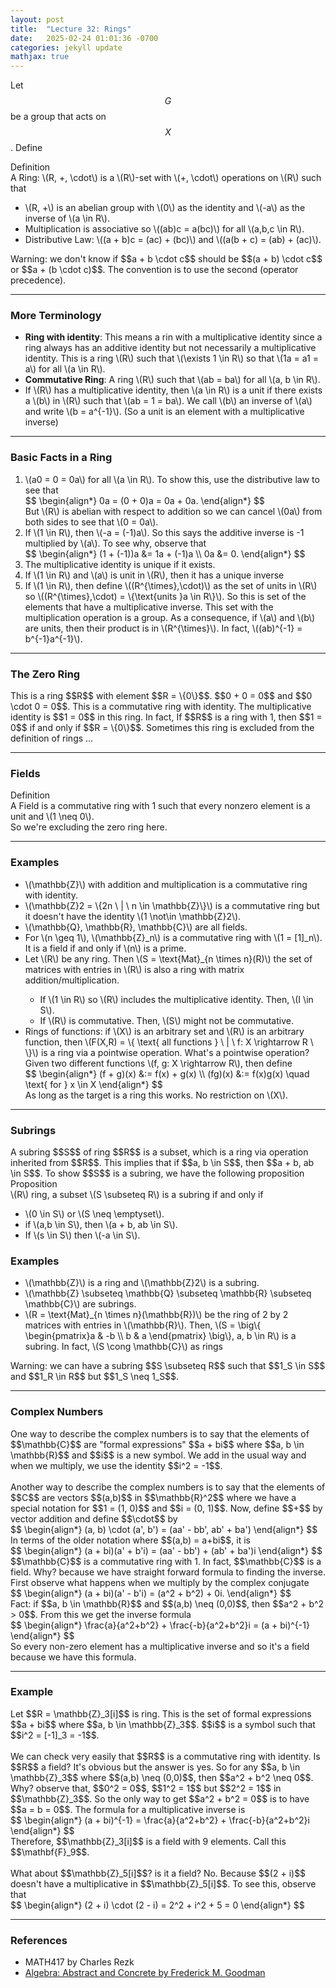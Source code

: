 ```yaml
---
layout: post
title:  "Lecture 32: Rings"
date:   2025-02-24 01:01:36 -0700
categories: jekyll update
mathjax: true
---
```


Let $$G$$ be a group that acts on $$X$$. Define
<!----------------------------------------------------------------------------->
<div class="mintheaderdiv">
Definition
</div>
<div class="mintbodydiv">
A Ring: \(R, +, \cdot\) is a \(R\)-set with \(+, \cdot\) operations on \(R\) such that
<ul>
	<li>\(R, +\) is an abelian group with \(0\) as the identity and \(-a\) as the inverse of \(a \in R\).</li>
	<li>Multiplication is associative so \((ab)c = a(bc)\) for all \(a,b,c \in R\).</li>
	<li>Distributive Law: \((a + b)c = (ac) + (bc)\) and \((a(b + c) = (ab) + (ac)\).</li>
</ul>
</div>
Warning: we don't know if $$a + b \cdot c$$ should be $$(a + b) \cdot c$$ or $$a + (b \cdot c)$$. The convention is to use the second (operator precedence).
<hr>

<!------------------------------------------------------------------------->
<h3>More Terminology</h3>
<ul>
	<li><b>Ring with identity</b>: This means a rin with a multiplicative identity since a ring always has an additive identity but not necessarily a multiplicative identity. This is a ring \(R\) such that \(\exists 1 \in R\) so that \(1a = a1 = a\) for all \(a \in R\).</li>
	<!----->
	<li><b>Commutative Ring</b>: A ring \(R\) such that \(ab = ba\) for all \(a, b \in R\).</li>
	<!---->
	<li>If \(R\) has a multiplicative identity, then \(a \in R\) is a unit if there exists a \(b\) in \(R\) such that \(ab = 1 = ba\). We call \(b\) an inverse of \(a\) and write \(b = a^{-1}\). (So a unit is an element with a multiplicative inverse)</li>
</ul>
<hr>

<!------------------------------------------------------------------------->
<h3>Basic Facts in a Ring</h3>
<ol>
	<li>\(a0 = 0 = 0a\) for all \(a \in R\). To show this, use the distributive law to see that
		<div>
		$$
		\begin{align*}
		0a = (0 + 0)a = 0a + 0a. 
		\end{align*}
		$$
		</div>
	But \(R\) is abelian with respect to addition so we can cancel \(0a\) from both sides to see that \(0 = 0a\).</li>
	<!----->
	<li>If \(1 \in R\), then \(-a = (-1)a\). So this says the additive inverse is -1 multiplied by \(a\). To see why, observe that
		<div>
		$$
		\begin{align*}
		(1 + (-1))a &= 1a + (-1)a \\
		     0a &= 0.
		\end{align*}
		$$
		</div>
	  </li>
	  <!----->
	  <li>The multiplicative identity is unique if it exists.</li>
	  <!----->
	  <li>If \(1 \in R\) and \(a\) is unit in \(R\), then it has a unique inverse</li>
	  <!----->
	  <li>If \(1 \in R\), then define \((R^{\times},\cdot)\) as the set of units in \(R\) so \((R^{\times},\cdot) = \{\text{units }a \in R\}\). So this is set of the elements that have a multiplicative inverse. This set with the multiplication operation is a group. As a consequence, if \(a\) and \(b\) are units, then their product is in \(R^{\times}\). In fact, \((ab)^{-1} = b^{-1}a^{-1}\).</li>	  
</ol>
<hr>

<!------------------------------------------------------------------------->
<h3>The Zero Ring</h3>
This is a ring $$R$$ with element $$R = \{0\}$$. $$0 + 0 = 0$$ and $$0 \cdot 0 = 0$$. This is a commutative ring with identity. The multiplicative identity is $$1 = 0$$ in this ring. In fact, If $$R$$ is a ring with 1, then $$1 = 0$$ if and only if $$R = \{0\}$$. Sometimes this ring is excluded from the definition of rings ...
<hr>

<!------------------------------------------------------------------------->
<h3>Fields</h3>
<div class="mintheaderdiv">
Definition
</div>
<div class="mintbodydiv">
A Field is a commutative ring with 1 such that every nonzero element is a unit and \(1 \neq 0\).
</div>
So we're excluding the zero ring here.
<hr>

<!------------------------------------------------------------------------->
<h3>Examples</h3>
<ul>
	<li>\(\mathbb{Z}\) with addition and multiplication is a commutative ring with identity.</li>
	<!----->
	<li>\(\mathbb{Z}2 = \{2n \ | \ n \in \mathbb{Z}\}\) is a commutative ring but it doesn't have the identity \(1 \not\in \mathbb{Z}2\).</li>
	<!---->
	<li>\(\mathbb{Q}, \mathbb{R}, \mathbb{C}\) are all fields.</li>
	<!---->
	<li>For \(n \geq 1\), \(\mathbb{Z}_n\) is a commutative ring with \(1 = [1]_n\). It is a field if and only if \(n\) is a prime.</li>
	<!---->
	<li>Let \(R\) be any ring. Then \(S = \text{Mat}_{n \times n}(R)\) the set of matrices with entries in \(R\) is 
	also a ring with matrix addition/multiplication.</li>
	    <ul>
	    <li>If \(1 \in R\) so \(R\) includes the multiplicative identity. Then, \(I \in S\).</li>
	    <li>If \(R\) is commutative. Then, \(S\) might not be commutative.</li>
	   </ul>
	<!---->
	<li>Rings of functions: if \(X\) is an arbitrary set and \(R\) is an arbitrary function, then \(F(X,R) = \{ \text{ all functions } \ | \ f: X \rightarrow R \ \}\) is a ring via a pointwise operation. What's a pointwise operation? Given two different functions \(f, g: X \rightarrow R\), then define 
		<div>
		$$
		\begin{align*}
		(f + g)(x) &:= f(x) + g(x) \\
		(fg)(x) &:= f(x)g(x) \quad \text{ for } x \in X
		\end{align*}
		$$
		</div>
	As long as the target is a ring this works. No restriction on \(X\).
	</li>
</ul>
<hr>

<!------------------------------------------------------------------------->
<h3>Subrings</h3>
A subring $$S$$ of ring $$R$$ is a subset, which is a ring via operation inherited from $$R$$. This implies that if $$a, b \in S$$, then $$a + b, ab \in S$$. To show $$S$$ is a subring, we have the following proposition
<br>
<!----------------------------------------------------------------------------->
<div class="peachheaderdiv">
Proposition
</div>
<div class="peachbodydiv">
\(R\) ring, a subset \(S \subseteq R\) is a subring if and only if
<ul>
	<li>\(0 \in S\) or \(S \neq \emptyset\).</li>
	<li>if \(a,b \in S\), then \(a + b, ab \in S\).</li>
	<li>If \(s \in S\) then \(-a \in S\).</li>
</ul>
</div>
<!------------------------------------------------------------------------->
<h3>Examples</h3>
<ul>
	<li>\(\mathbb{Z}\) is a ring and \(\mathbb{Z}2\) is a subring.</li>
	<!----->
	<li>\(\mathbb{Z} \subseteq \mathbb{Q} \subseteq \mathbb{R} \subseteq \mathbb{C}\) are subrings.</li>
	<!----->
	<li> \(R = \text{Mat}_{n \times n}(\mathbb{R})\) be the ring of 2 by 2 matrices with entries in \(\mathbb{R}\). Then, \(S = \big\{ \begin{pmatrix}a & -b \\ b & a \end{pmatrix} \big\}, a, b \in R\) is a subring. In fact, \(S \cong \mathbb{C}\) as rings</li>
</ul>
Warning: we can have a subring $$S \subseteq R$$ such that $$1_S \in S$$ and $$1_R \in R$$ but $$1_S \neq 1_S$$.
<hr>

<!------------------------------------------------------------------------->
<h3>Complex Numbers</h3>
One way to describe the complex numbers is to say that the elements of $$\mathbb{C}$$ are "formal expressions" $$a + bi$$ where $$a, b \in \mathbb{R}$$ and $$i$$ is a new symbol. We add in the usual way and when we multiply, we use the identity $$i^2 = -1$$. 
<br>
<br>
Another way to describe the complex numbers is to say that the elements of $$C$$ are vectors $$(a,b)$$ in $$\mathbb{R}^2$$ where we have a special notation for $$1 = (1, 0)$$ and $$i = (0, 1)$$. Now, define $$+$$ by vector addition and define $$\cdot$$ by 
<div>
$$
\begin{align*}
(a, b) \cdot (a', b') = (aa' - bb', ab' + ba')
\end{align*}
$$
</div>
In terms of the older notation where $$(a,b) = a+bi$$, it is 
<div>
$$
\begin{align*}
(a + bi)(a' + b'i) = (aa' - bb') + (ab' + ba')i
\end{align*}
$$
</div>
$$\mathbb{C}$$ is a commutative ring with 1. In fact, $$\mathbb{C}$$ is a field. Why? because we have straight forward formula to finding the inverse. First observe what happens when we multiply by the complex conjugate
<div>
$$
\begin{align*}
(a + bi)(a' - b'i) = (a^2 + b^2) + 0i.
\end{align*}
$$
</div>
Fact: if $$a, b \in \mathbb{R}$$ and $$(a,b) \neq (0,0)$$, then $$a^2 + b^2 > 0$$. From this we get the inverse formula
<div>
$$
\begin{align*}
\frac{a}{a^2+b^2} + \frac{-b}{a^2+b^2}i = (a + bi)^{-1} 
\end{align*}
$$
</div>
So every non-zero element has a multiplicative inverse and so it's a field because we have this formula.
<hr>

<!------------------------------------------------------------------------->
<h3>Example</h3>
Let $$R = \mathbb{Z}_3[i]$$ is ring. This is the set of formal expressions $$a + bi$$ where $$a, b \in \mathbb{Z}_3$$. $$i$$ is a symbol such that $$i^2 = [-1]_3 = -1$$.
<br>
<br>
We can check very easily that $$R$$ is a commutative ring with identity. Is $$R$$ a field? It's obvious but the answer is yes. So for any $$a, b \in \mathbb{Z}_3$$ where $$(a,b) \neq (0,0)$$, then $$a^2 + b^2 \neq 0$$. Why? observe that, $$0^2 = 0$$, $$1^2 = 1$$ but $$2^2 = 1$$ in $$\mathbb{Z}_3$$. So the only way to get $$a^2 + b^2 = 0$$ is to have $$a = b = 0$$. The formula for a multiplicative inverse is
<div>
$$
\begin{align*}
(a + bi)^{-1} = \frac{a}{a^2+b^2} + \frac{-b}{a^2+b^2}i 
\end{align*}
$$
</div>
Therefore, $$\mathbb{Z}_3[i]$$ is a field with 9 elements. Call this $$\mathbf{F}_9$$.
<br>
<br>
What about $$\mathbb{Z}_5[i]$$? is it a field? No. Because $$(2 + i)$$ doesn't have a multiplicative in $$\mathbb{Z}_5[i]$$. To see this, observe that
<div>
$$
\begin{align*}
(2 + i) \cdot (2 - i) = 2^2 + i^2 + 5 = 0 
\end{align*}
$$
</div>
<hr>

<!------------------------------------------------------------------------->
<h3>References</h3>
<ul>
	<li>MATH417 by Charles Rezk</li>
	<li><a href="https://homepage.divms.uiowa.edu/~goodman/algebrabook.dir/algebrabook.html">Algebra: Abstract and Concrete by Frederick M. Goodman</a></li>
</ul>






















